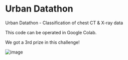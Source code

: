 # Urban Datathon
Urban Datathon - Classification of chest CT &amp; X-ray data

This code can be operated in Google Colab.

We got a 3rd prize in this challenge!

![image](https://user-images.githubusercontent.com/55647934/202123116-2f5fd6cd-d2a6-4214-a2ec-0a2ad21459e7.png)
